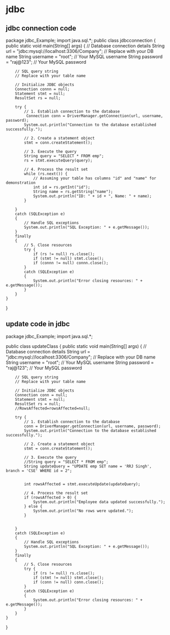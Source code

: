 # jdbc
## jdbc connection code

package jdbc_Example;
import java.sql.*;
public class jdbcconnection 
{
public static void main(String[] args) 
    {
        // Database connection details
        String url = "jdbc:mysql://localhost:3306/Company"; // Replace with your DB name
        String username = "root"; // Your MySQL username
        String password = "raj@123"; // Your MySQL password

        // SQL query string
        // Replace with your table name

        // Initialize JDBC objects
        Connection connn = null;
        Statement stmt = null;
        ResultSet rs = null;

        try {
            // 1. Establish connection to the database
             Connection conn = DriverManager.getConnection(url, username, password);
            System.out.println("Connection to the database established successfully.");

            // 2. Create a statement object
            stmt = conn.createStatement();

            // 3. Execute the query
            String query = "SELECT * FROM emp";
            rs = stmt.executeQuery(query);

            // 4. Process the result set
            while (rs.next()) {
                // Assuming your table has columns "id" and "name" for demonstration
                int id = rs.getInt("id");
                String name = rs.getString("name");
                System.out.println("ID: " + id + ", Name: " + name);
            }

        } 
        catch (SQLException e) 
        {
            // Handle SQL exceptions
            System.out.println("SQL Exception: " + e.getMessage());
        } 
        finally 
        {
            // 5. Close resources
            try {
                if (rs != null) rs.close();
                if (stmt != null) stmt.close();
                if (connn != null) connn.close();
            } 
            catch (SQLException e) 
            {
                System.out.println("Error closing resources: " + e.getMessage());
            }
        }
    }
}

## update code in jdbc

package jdbc_Example;
import java.sql.*;

public class updateClass 
{
    public static void main(String[] args) 
    {
        // Database connection details
        String url = "jdbc:mysql://localhost:3306/Company"; // Replace with your DB name
        String username = "root"; // Your MySQL username
        String password = "raj@123"; // Your MySQL password

        // SQL query string
        // Replace with your table name

        // Initialize JDBC objects
        Connection conn = null;
        Statement stmt = null;
        ResultSet rs = null;
        //RowsAffected=rowsAffected=null;

        try {
            // 1. Establish connection to the database
            conn = DriverManager.getConnection(url, username, password);
            System.out.println("Connection to the database established successfully.");

            // 2. Create a statement object
            stmt = conn.createStatement();

            // 3. Execute the query
            //String query = "SELECT * FROM emp";
            String updateQuery = "UPDATE emp SET name = 'RRJ Singh', branch = 'CSE' WHERE id = 2";
        
        
            int rowsAffected = stmt.executeUpdate(updateQuery);

            // 4. Process the result set
            if (rowsAffected > 0) {
                System.out.println("Employee data updated successfully.");
            } else {
                System.out.println("No rows were updated.");
            }
            

        } 
        catch (SQLException e) 
        {
            // Handle SQL exceptions
            System.out.println("SQL Exception: " + e.getMessage());
        } 
        finally 
        {
            // 5. Close resources
            try {
                if (rs != null) rs.close();
                if (stmt != null) stmt.close();
                if (conn != null) conn.close();
            } 
            catch (SQLException e) 
            {
                System.out.println("Error closing resources: " + e.getMessage());
            }
        }
    }
}


